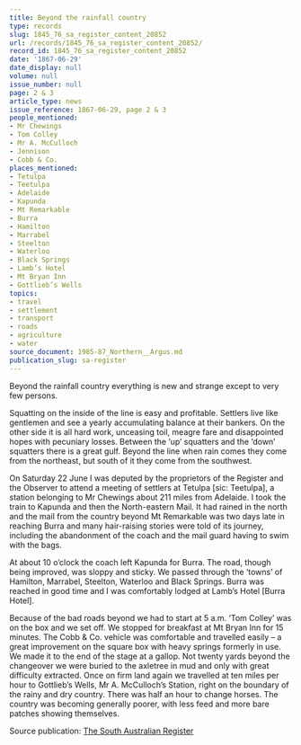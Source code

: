 ```yaml
---
title: Beyond the rainfall country
type: records
slug: 1845_76_sa_register_content_20852
url: /records/1845_76_sa_register_content_20852/
record_id: 1845_76_sa_register_content_20852
date: '1867-06-29'
date_display: null
volume: null
issue_number: null
page: 2 & 3
article_type: news
issue_reference: 1867-06-29, page 2 & 3
people_mentioned:
- Mr Chewings
- Tom Colley
- Mr A. McCulloch
- Jennison
- Cobb & Co.
places_mentioned:
- Tetulpa
- Teetulpa
- Adelaide
- Kapunda
- Mt Remarkable
- Burra
- Hamilton
- Marrabel
- Steelton
- Waterloo
- Black Springs
- Lamb’s Hotel
- Mt Bryan Inn
- Gottlieb’s Wells
topics:
- travel
- settlement
- transport
- roads
- agriculture
- water
source_document: 1985-87_Northern__Argus.md
publication_slug: sa-register
---
```


Beyond the rainfall country everything is new and strange except to very few persons.

Squatting on the inside of the line is easy and profitable.  Settlers live like gentlemen and see a yearly accumulating balance at their bankers.  On the other side it is all hard work, unceasing toil, meagre fare and disappointed hopes with pecuniary losses.  Between the ‘up’ squatters and the ‘down’ squatters there is a great gulf.  Beyond the line when rain comes they come from the northeast, but south of it they come from the southwest.

On Saturday 22 June I was deputed by the proprietors of the Register and the Observer to attend a meeting of settlers at Tetulpa [sic: Teetulpa], a station belonging to Mr Chewings about 211 miles from Adelaide.  I took the train to Kapunda and then the North-eastern Mail.  It had rained in the north and the mail from the country beyond Mt Remarkable was two days late in reaching Burra and many hair-raising stories were told of its journey, including the abandonment of the coach and the mail guard having to swim with the bags.

At about 10 o’clock the coach left Kapunda for Burra.  The road, though being improved, was sloppy and sticky.  We passed through the ‘towns’ of Hamilton, Marrabel, Steelton, Waterloo and Black Springs.  Burra was reached in good time and I was comfortably lodged at Lamb’s Hotel [Burra Hotel].

Because of the bad roads beyond we had to start at 5 a.m.  ‘Tom Colley’ was on the box and we set off.  We stopped for breakfast at Mt Bryan Inn for 15 minutes.  The Cobb & Co. vehicle was comfortable and travelled easily – a great improvement on the square box with heavy springs formerly in use.  We made it to the end of the stage at a gallop.  Not twenty yards beyond the changeover we were buried to the axletree in mud and only with great difficulty extracted.  Once on firm land again we travelled at ten miles per hour to Gottlieb’s Wells, Mr A. McCulloch’s Station, right on the boundary of the rainy and dry country.  There was half an hour to change horses.  The country was becoming generally poorer, with less feed and more bare patches showing themselves.

Source publication: [The South Australian Register](/publications/sa-register/)
